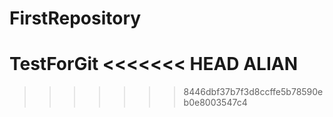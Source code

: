 # FirstRepository
TestForGit
<<<<<<< HEAD
ALIAN
=======
>>>>>>> 8446dbf37b7f3d8ccffe5b78590eb0e8003547c4
